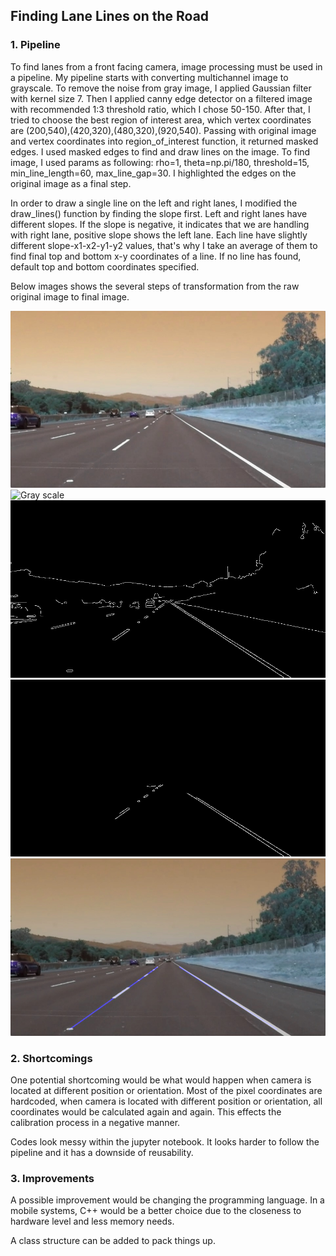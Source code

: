 ## Finding Lane Lines on the Road

### 1. Pipeline

To find lanes from a front facing camera, image processing must be used in a pipeline. My pipeline starts with converting multichannel image to grayscale. To remove the noise from gray image, I applied Gaussian filter with kernel size 7. Then I applied canny edge detector on a filtered image with recommended 1:3 threshold ratio, which I chose 50-150. After that, I tried to choose the best region of interest area, which vertex coordinates are (200,540),(420,320),(480,320),(920,540). Passing with original image and vertex coordinates into region_of_interest function, it returned masked edges. I used masked edges to find and draw lines on the image. To find image, I used params as following: rho=1, theta=np.pi/180, threshold=15, min_line_length=60, max_line_gap=30. I highlighted the edges on the original image as a final step.

In order to draw a single line on the left and right lanes, I modified the draw_lines() function by finding the slope first. Left and right lanes have different slopes. If the slope is negative, it indicates that we are handling with right lane, positive slope shows the left lane. Each line have slightly different slope-x1-x2-y1-y2 values, that's why I take an average of them to find final top and bottom x-y coordinates of a line. If no line has found, default top and bottom coordinates specified.

Below images shows the several steps of transformation from the raw original image to final image.

![Original Image](./test_images_output/original.jpg)
![Gray scale](./test_images_output/gray.png)
![Canny output](./test_images_output/canny_image.jpg)
![Masked Image](./test_images_output/masked_image.jpg)
![Final Image](./test_images_output/final_image.jpg)


### 2. Shortcomings


One potential shortcoming would be what would happen when camera is located at different position or orientation. Most of the pixel coordinates are hardcoded, when camera is located with different position or orientation, all coordinates would be calculated again and again. This effects the calibration process in a negative manner.

Codes look messy within the jupyter notebook. It looks harder to follow the pipeline and it has a downside of reusability.

### 3. Improvements

A possible improvement would be changing the programming language. In a mobile systems, C++ would be a better choice due to the closeness to hardware level and less memory needs.

A class structure can be added to pack things up.